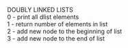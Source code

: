 DOUBLY LINKED LISTS <br />
0 - print all dlist elements <br />
1 - return number of elements in list <br />
2 - add new node to the beginning of list <br />
3 - add new node to the end of list <br />
